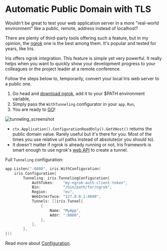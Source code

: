 # Automatic Public Domain with TLS

Wouldn't be great to test your web application server in a more "real-world environment" like a public, remote, address instead of localhost?

There are plenty of third-party tools offering such a feature, but in my opinion, the [ngrok](https://github.com/inconshreveable/ngrok) one is the best among them. It's popular and tested for years, like Iris.

Iris offers ngrok integration. This feature is simple yet very powerful. It really helps when you want to quickly show your development progress to your colleagues or the project leader at a remote conference.

Follow the steps below to, temporarily, convert your local Iris web server to a public one.

1. Go head and [download ngrok](https://ngrok.io), add it to your $PATH environment variable,
2. Simply pass the `WithTunneling` configurator in your `app.Run`,
3. You are ready to [GO](https://www.facebook.com/iris.framework/photos/a.2420499271295384/3261189020559734/?type=3&theater)!

![tunneling\_screenshot](https://user-images.githubusercontent.com/22900943/81442996-42731800-917d-11ea-90da-7d6475a6b365.png)

* `ctx.Application().ConfigurationReadOnly().GetVHost()` returns the public domain value. Rarely useful but it's there for you. Most of the times you use relative url paths instead of absolute(or you should to).
* It doesn't matter if ngrok is already running or not, Iris framework is smart enough to use ngrok's [web API](https://ngrok.com/docs) to create a tunnel.

Full `Tunneling` configuration:

```go
app.Listen(":8080", iris.WithConfiguration(
    iris.Configuration{
        Tunneling: iris.TunnelingConfiguration{
            AuthToken:    "my-ngrok-auth-client-token",
            Bin:          "/bin/path/for/ngrok",
            Region:       "eu",
            WebInterface: "127.0.0.1:4040",
            Tunnels: []iris.Tunnel{
                {
                    Name: "MyApp",
                    Addr: ":8080",
                },
            },
        },
}))
```

Read more about [Configuration](../configuration.md).


<!-- slide:break-100 -->
